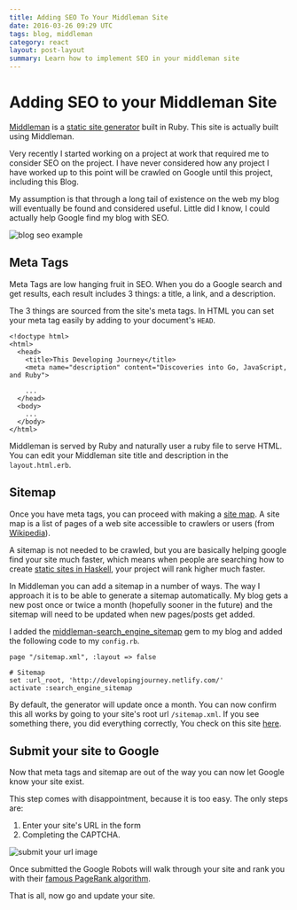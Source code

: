 ```yaml
---
title: Adding SEO To Your Middleman Site
date: 2016-03-26 09:29 UTC
tags: blog, middleman
category: react
layout: post-layout
summary: Learn how to implement SEO in your middleman site
---
```

# Adding SEO to your Middleman Site

[Middleman](https://middlemanapp.com/) is a [static site generator](https://davidwalsh.name/introduction-static-site-generators) built in Ruby. This site is actually built using Middleman.

Very recently I started working on a project at work that required me to
consider SEO on the project. I have never considered how any project I
have worked up to this point will be crawled on Google until this
project, including this Blog. 

My assumption is that through a long tail of existence on the web my
blog will eventually be found and considered useful. Little did I know,
I could actually help Google find my blog with SEO.

![blog seo example](http://i.imgur.com/LV7hjCz.png)

## Meta Tags

Meta Tags are low hanging fruit in SEO. When you do a Google search and
get results, each result includes 3 things: a title, a link, and a
description.

The 3 things are sourced from the site's meta tags. In HTML you can set
your meta tag easily by adding to your document's `HEAD`.

```
<!doctype html>
<html>
  <head>
    <title>This Developing Journey</title>
    <meta name="description" content="Discoveries into Go, JavaScript, and Ruby">
    
    ...
  </head>
  <body>
    ...
  </body>
</html>
```

Middleman is served by Ruby and naturally user a ruby file to serve
HTML. You can edit your Middleman site title and description in the `layout.html.erb`.

## Sitemap

Once you have meta tags, you can proceed with making a [site map](https://en.wikipedia.org/wiki/Site_map). A site map is a list of pages of a web site accessible to crawlers or users (from [Wikipedia](https://en.wikipedia.org/wiki/Site_map)). 

A sitemap is not needed to be crawled, but you are basically helping
google find your site much faster, which means when people are
searching how to create [static sites in
Haskell](https://www.google.com/webhp?sourceid=chrome-instant&ion=1&espv=2&ie=UTF-8#q=static+site+generator+in+Haskell), your
project will rank higher much faster.

In Middleman you can add a sitemap in a number of ways. The way I
approach it is to be able to generate a sitemap automatically. My blog
gets a new post once or twice a month (hopefully sooner in the future)
  and the sitemap will need to be updated when new pages/posts get
  added. 

  I added the [middleman-search_engine_sitemap](https://github.com/Aupajo/middleman-search_engine_sitemap) gem to my blog and added the following code to my `config.rb`.

```
page "/sitemap.xml", :layout => false

# Sitemap
set :url_root, 'http://developingjourney.netlify.com/'
activate :search_engine_sitemap
```

By default, the generator will update once a month. You can now
confirm this all works by going to your site's root url
`/sitemap.xml`. If you see something there, you did everything
correctly, You check on this site [here](http://developingjourney.netlify.com/sitemap.xml).

## Submit your site to Google

Now that meta tags and sitemap are out of the way you can now let
Google know your site exist.

This step comes with disappointment, because it is too easy. The only steps are:

1. Enter your site's URL in the form
1. Completing the CAPTCHA.

![submit your url image](http://i.imgur.com/Feuequv.png)

Once submitted the Google Robots will walk through your site and
rank you with their [famous PageRank algorithm](http://checkpagerank.net/).

That is all, now go and update your site.
